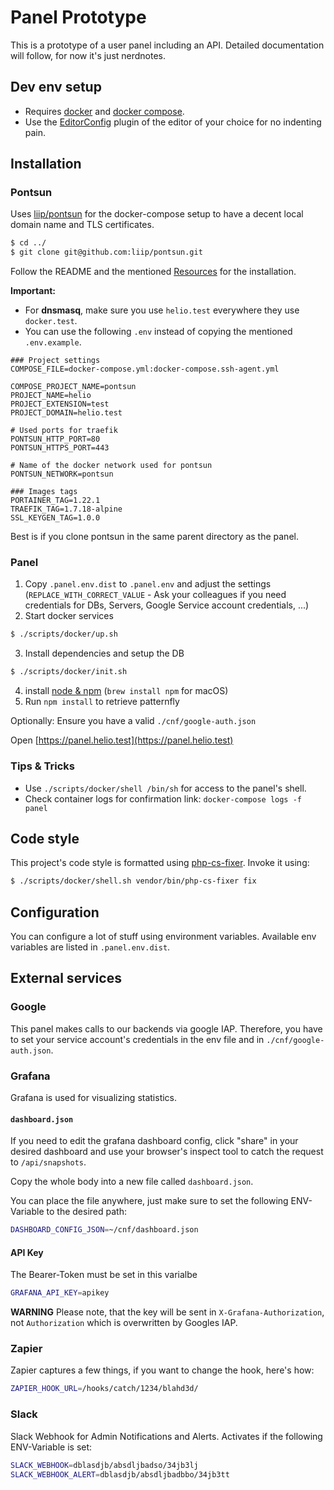 # Panel Prototype

This is a prototype of a user panel including an API.
Detailed documentation will follow, for now it's just nerdnotes.

## Dev env setup

* Requires [docker](https://docker.com) and [docker compose](https://docs.docker.com/compose/install/).
* Use the [EditorConfig](https://editorconfig.org/#download) plugin of the editor of your choice for no indenting pain.

## Installation

### Pontsun

Uses [liip/pontsun](https://github.com/liip/pontsun) for the docker-compose setup to have a decent local domain name and TLS certificates.

```bash
$ cd ../
$ git clone git@github.com:liip/pontsun.git
```

Follow the README and the mentioned [Resources](https://github.com/liip/pontsun#resources) for the installation.

**Important:**
  - For **dnsmasq**, make sure you use `helio.test` everywhere they use `docker.test`.
  - You can use the following `.env` instead of copying the mentioned `.env.example`.

```
### Project settings
COMPOSE_FILE=docker-compose.yml:docker-compose.ssh-agent.yml

COMPOSE_PROJECT_NAME=pontsun
PROJECT_NAME=helio
PROJECT_EXTENSION=test
PROJECT_DOMAIN=helio.test

# Used ports for traefik
PONTSUN_HTTP_PORT=80
PONTSUN_HTTPS_PORT=443

# Name of the docker network used for pontsun
PONTSUN_NETWORK=pontsun

### Images tags
PORTAINER_TAG=1.22.1
TRAEFIK_TAG=1.7.18-alpine
SSL_KEYGEN_TAG=1.0.0
``` 
 
Best is if you clone pontsun in the same parent directory as the panel.

### Panel

1. Copy `.panel.env.dist` to `.panel.env` and adjust the settings (`REPLACE_WITH_CORRECT_VALUE` - Ask your colleagues if you need credentials for DBs, Servers, Google Service account credentials, ...)
2. Start docker services
```bash
$ ./scripts/docker/up.sh
```
3. Install dependencies and setup the DB
```bash
$ ./scripts/docker/init.sh
```
4. install [node & npm](https://nodejs.org/) (`brew install npm` for macOS)
5. Run `npm install` to retrieve patternfly

Optionally: Ensure you have a valid  `./cnf/google-auth.json`

Open [https://panel.helio.test](https://panel.helio.test)

### Tips & Tricks

  - Use `./scripts/docker/shell /bin/sh` for access to the panel's shell.
  - Check container logs for confirmation link: `docker-compose logs -f panel`

## Code style

This project's code style is formatted using [php-cs-fixer](https://cs.symfony.com/). Invoke it using:

```bash
$ ./scripts/docker/shell.sh vendor/bin/php-cs-fixer fix
```

## Configuration
You can configure a lot of stuff using environment variables. Available env variables are listed in `.panel.env.dist`.

## External services

### Google
This panel makes calls to our backends via google IAP. Therefore, you have to set your service account's credentials in the env file and in `./cnf/google-auth.json`.

### Grafana
Grafana is used for visualizing statistics. 

#### `dashboard.json`
If you need to edit the grafana dashboard config, click "share" in your desired dashboard and use your browser's inspect tool to catch the request to `/api/snapshots`.
 
Copy the whole body into a new file called `dashboard.json`. 

You can place the file anywhere, just make sure to set the following ENV-Variable to the desired path:
```bash
DASHBOARD_CONFIG_JSON=~/cnf/dashboard.json
```

#### API Key
The Bearer-Token must be set in this varialbe
```bash
GRAFANA_API_KEY=apikey
```
**WARNING** Please note, that the key will be sent in `X-Grafana-Authorization`, not `Authorization` which is overwritten by Googles IAP. 

### Zapier

Zapier captures a few things, if you want to change the hook, here's how:
```bash 
ZAPIER_HOOK_URL=/hooks/catch/1234/blahd3d/
```

### Slack

Slack Webhook for Admin Notifications and Alerts. Activates if the following ENV-Variable is set:
```bash 
SLACK_WEBHOOK=dblasdjb/absdljbadso/34jb3lj
SLACK_WEBHOOK_ALERT=dblasdjb/absdljbadbbo/34jb3tt
```
